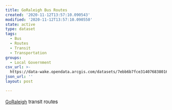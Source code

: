 ```yaml
---
title: GoRaleigh Bus Routes
created: '2020-11-12T13:57:10.090543'
modified: '2020-11-12T13:57:10.090550'
state: active
type: dataset
tags:
  - Bus
  - Routes
  - Transit
  - Transportation
groups:
  - Local Government
csv_url: >-
  https://data-wake.opendata.arcgis.com/datasets/7ebb6b7fce314076838016037a474451_0.csv?outSR=%7B%22latestWkid%22%3A2264%2C%22wkid%22%3A102719%7D
json_url: ''
layout: post

---
```

<a href='https://goraleigh.org/' target='_blank'>GoRaleigh</a><span style='font-family: &quot;Avenir Next W01&quot;, &quot;Avenir Next W00&quot;, &quot;Avenir Next&quot;, Avenir, &quot;Helvetica Neue&quot;, sans-serif; font-size: 16px;'> transit routes</span>
